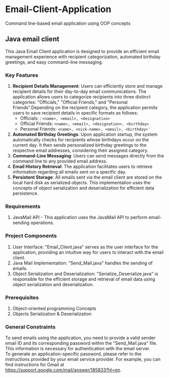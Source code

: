 # Email-Client-Application
Command line-based email application using OOP concepts
## Java email client
This Java Email Client application is designed to provide an efficient email management experience with recipient categorization, automated birthday greetings, and easy command-line messaging. 
### Key Features
1. **Recipient Details Management**: Users can efficiently store and manage recipient details for their day-to-day email communications. The application allows users to categorize recipients into three distinct categories: "Officials," "Official Friends," and "Personal Friends".Depending on the recipient category, the application permits users to save recipient details in specific formats as follows:
    - Officials: : `<name>, <email>, <designation>`
    - Official Friends: `<name>, <email>, <designation>, <birthday>`
    - Personal Friends: `<name>, <nick-name>, <email>, <birthday>'`
2. **Automated Birthday Greetings**: Upon application startup, the system automatically checks for recipients whose birthdays occur on the current day. It then sends personalized birthday greetings to the respective email addresses, considering their assigned category.
3. **Command-Line Messaging**: Users can send messages  directly from the command line to any provided email address.
4. **Email History Retrieval**: The application facilitates users to retrieve information regarding all emails sent on a specific day.
5. **Persistent Storage**: All emails sent via the email client are stored on the local hard disk as serialized objects. This implementation uses the concepts of object serialization and deserialization for efficient data persistence.

### Requirements

1. JavaMail API - This application uses the JavaMail API to perform email-sending operations.

### Project Components
1. User Interface: "Email_Client.java" serves as the user interface for the application, providing an intuitive way for users to interact with the email client.
2. Java Mail Implementation: "Send_Mail.java" handles the sending of emails.
3. Object Serialization and Deserialization: "Serialize_Deserialize.java" is responsible for the efficient storage and retrieval of email data using object serialization and deserialization.

### Prerequisites

1. Object-oriented programming Concepts
2. Objects Serialization & Deserialization

### General Constraints
To send emails using the application, you need to provide a valid sender email ID and its corresponding password within the "Send_Mail.java" file. This information is necessary for authentication with the email server. <br>
To generate an application-specific password, please refer to the instructions provided by your email service provider. For example, you can find instructions for Gmail at https://support.google.com/mail/answer/185833?hl=en.






